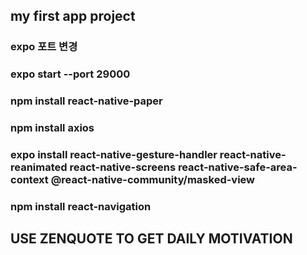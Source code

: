 ## my first app project

### expo 포트 변경 
### expo start --port 29000

### npm install react-native-paper

### npm install axios

### expo install react-native-gesture-handler react-native-reanimated react-native-screens react-native-safe-area-context @react-native-community/masked-view
### npm install react-navigation

## USE ZENQUOTE TO GET DAILY MOTIVATION